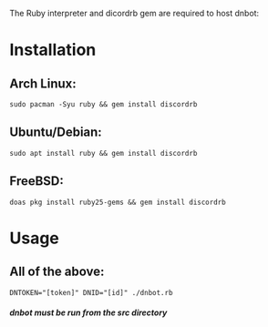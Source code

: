 The Ruby interpreter and dicordrb gem are required to host dnbot:

# Installation

## Arch Linux:
```
sudo pacman -Syu ruby && gem install discordrb
```

## Ubuntu/Debian:
```
sudo apt install ruby && gem install discordrb
```

## FreeBSD:
```
doas pkg install ruby25-gems && gem install discordrb
```

# Usage
## All of the above:
```
DNTOKEN="[token]" DNID="[id]" ./dnbot.rb
```
##### dnbot must be run from the src directory
